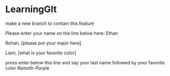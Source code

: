 # LearningGIt
make a new branch to contain this feature

Please enter your name on the line below here:
Ethan

Rohan, [please put your major here]

Liam, [what is your favorite color]

press enter below this line and say your last name followed by your favorite color
Ramoth-Purple